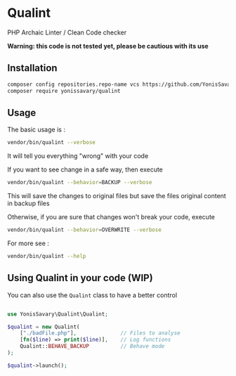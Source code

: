 # Qualint

PHP Archaic Linter / Clean Code checker

**Warning: this code is not tested yet, please be cautious with its use**

## Installation

```bash
composer config repositories.repo-name vcs https://github.com/YonisSavary/Qualint
composer require yonissavary/qualint
```

## Usage

The basic usage is :
```bash
vendor/bin/qualint --verbose
```
It will tell you everything "wrong" with your code

If you want to see change in a safe way, then execute
```bash
vendor/bin/qualint --behavior=BACKUP --verbose
```
This will save the changes to original files but save the files original content
in backup files

Otherwise, if you are sure that changes won't break your code, execute
```bash
vendor/bin/qualint --behavior=OVERWRITE --verbose
```

For more see :
```bash
vendor/bin/qualint --help
```

## Using Qualint in your code (WIP)

You can also use the `Qualint` class to have a better control

```php

use YonisSavary\Qualint\Qualint;

$qualint = new Qualint(
    ["./badFile.php"],              // Files to analyse
    [fn($line) => print($line)],    // Log functions
    Qualint::BEHAVE_BACKUP          // Behave mode
);

$qualint->launch();
```